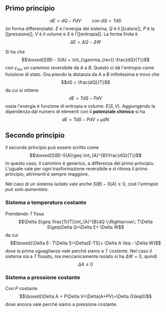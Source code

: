 ## Primo principio
$$dE = dQ - PdV\quad\quad\mbox{con }dQ = TdS$$
(in forma differenziale). $E$ è l'energia del sistema, $Q$ è il [[calore]], $P$ è la [[pressione]], $V$ è il volume e $S$ è l'[[entropia]]. La forma finita è
$$\Delta E=\Delta Q-\Delta W$$

Si ha che
$$\boxed{S(B) - S(A) = \int_{\gamma_{rev}} \frac{dQ}{T}}$$
con $\gamma_{rev}$ un cammino reversibile da $A$ a $B$. Questo ci dà l'entropia come funzione di stato. Ora prendo la distanza da $A$ a $B$ infinitesima e trovo che 
$$dS = \frac{dQ}{T}$$
da cui si ottiene
$$dE = TdS - PdV$$
ossia l'energia è funzione di entropia e volume: $E(S,V)$. Aggiungendo la dipendenza dal numero di elementi con il **potenziale chimico** si ha
$$dE = TdS - PdV+\mu dN$$

## Secondo principio

Il secondo principio può essere scritto come
$$\boxed{S(B)-S(A)\geq \int_{A}^{B}\frac{dQ}{T}}$$
In questo caso, il cammino è generico, a differenza del primo principio. L'uguale vale per ogni trasformazione reversibile e si ritrova il primo principio, altrimenti è sempre maggiore.

Nel caso di un sistema isolato vale anche $S(B)-S(A)\geq0$, cioè l'*entropia può solo aumentare*.

### Sistema a temperatura costante

Prendendo $T$ fissa $$\Delta S\geq \frac{1}{T}\int_{A}^{B}dQ \;\Rightarrow\; T\Delta S\geq\Delta Q=\Delta E+ \Delta W$$da cui
$$\boxed{\Delta E- T\Delta S=\Delta(E-TS)= \Delta A \leq - \Delta W}$$
dove la prima uguaglianza vale perché siamo a $T$ costante. Nel caso il sistema sia a $T$ fissato, ma meccanicamente isolato si ha $\Delta W=0$, quindi
$$\Delta A \leq 0$$
### Sistema a pressione costante

Con $P$ costante
$$\boxed{\Delta A + P\Delta V=\Delta(A+PV)=\Delta G\leq0}$$
dove ancora vale perché siamo a pressione costante.